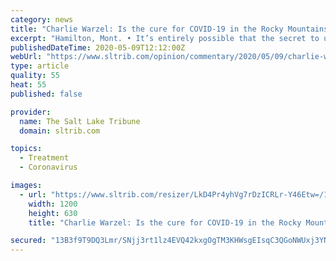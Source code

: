 ```yaml
---
category: news
title: "Charlie Warzel: Is the cure for COVID-19 in the Rocky Mountains?"
excerpt: "Hamilton, Mont. • It’s entirely possible that the secret to understanding — perhaps even vanquishing — the coronavirus rests in this quiet town of 5,000 nestled at the edge of the wilderness."
publishedDateTime: 2020-05-09T12:12:00Z
webUrl: "https://www.sltrib.com/opinion/commentary/2020/05/09/charlie-warzel-is-cure/"
type: article
quality: 55
heat: 55
published: false

provider:
  name: The Salt Lake Tribune
  domain: sltrib.com

topics:
  - Treatment
  - Coronavirus

images:
  - url: "https://www.sltrib.com/resizer/LkD4Pr4yhVg7rDzICRLr-Y46Etw=/1200x630/filters:quality(85)/arc-anglerfish-arc2-prod-sltrib.s3.amazonaws.com/public/7G3ZCH6NABAY3G3I3ODSJ6ICC4.jpg"
    width: 1200
    height: 630
    title: "Charlie Warzel: Is the cure for COVID-19 in the Rocky Mountains?"

secured: "13B3f9T9DQ3Lmr/SNjj3rt1lz4EVQ42kxgOgTM3KHWsgEIsqC3QGoNWUxj3YN8lhMY0J9Kcj7qSYkxBE5gyq6UsRHs9LJqdYBxIp/VrlX32th+k7gilbB4XcHbk8jOpo7xdlVH3keib4bwP4FNgo4+bzLBXWp9wQxC6uqZhltz22C06F97O4Nds+FQv06nYwDVk4895ZS+wSJ+RZ7rqHDuitp8U4KM1HUbh8mi9d7rhMTaVTWY/LHFWLHAbPqKEXGb7bhPvW/ZlnauuuPA4yww0XMJ71hfZHUIBQmitjK8p5dwv0gRyZJHgeXyoJfDj7;ZIAR7cZPjTq1Ic1wzWEb3w=="
---
```


